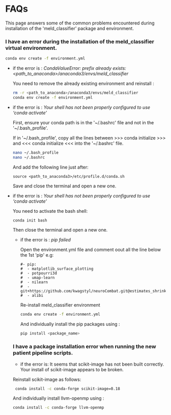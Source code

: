 # FAQs
This page answers some of the common problems encountered during installation of the 'meld_classifier' package and environment. 

### I have an error during the installation of the meld_classifier virtual environment. 
```bash
conda env create -f environment.yml
```
* if the error is : *CondaValueError: prefix already exists: <path_to_anaconda>/anaconda3/envs/meld_classifier*
  
  You need to remove the already existing environment and reinstall : 
  ```bash
  rm -r <path_to_anaconda>/anaconda3/envs/meld_classifier
  conda env create -f environment.yml
  ```
* if the error is : *Your shell has not been properly configured to use ‘conda activate’*
 
  First, ensure your conda path is in the '\~/.bashrc' file and not in the '\~/.bash_profile'. 
  
  If in '\~/.bash_profile', copy all the lines between >>> conda initialize >>> and <<< conda initialize <<< into the '\~/.bashrc' file. 
  ```bash
  nano ~/.bash_profile
  nano ~/.bashrc
  ```
  And add the following line just after:
  ```
  source <path_to_anaconda3>/etc/profile.d/conda.sh
  ```
  Save and close the terminal and open a new one. 
   
* if the error is : *Your shell has not been properly configured to use ‘conda activate’*
  
  You need to activate the bash shell:
  ```bash
  conda init bash
  ```
  Then close the terminal and open a new one. 
    
  * if the error is : *pip failed*
  
    Open the environment.yml file and comment oout all the line below the 1st 'pip' 
    e.g:
    ```
    #- pip:
    #  - matplotlib_surface_plotting
    #  - potpourri3d
    #  - umap-learn
    #  - nilearn
    #  - git+https://github.com/kwagstyl/neuroCombat.git@estimates_shrink
    #  - alibi
    ```
    Re-install meld_classifier environment
    ```bash
    conda env create -f environment.yml
     ```
    And individually install the pip packages using :
    ```bash
    pip install <package_name>
     ```
 
   ### I have a package installation error when running the new patient pipeline scripts.
   * if the error is: It seems that scikit-image has not been built correctly. Your install of scikit-image appears to be broken.
   
   Reinstall scikit-image as follows:
   ```bash
    conda install -c conda-forge scikit-image=0.18
     ```
    And individually install llvm-openmp using :
    ```bash
    conda install -c conda-forge llvm-openmp
     ```
